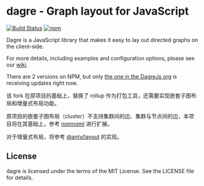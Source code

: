 # dagre - Graph layout for JavaScript

[![Build Status](https://github.com/dagrejs/dagre/workflows/Build%20Status/badge.svg?branch=master)](https://github.com/dagrejs/dagre/actions?query=workflow%3A%22Build+Status%22)
[![npm](https://img.shields.io/npm/v/dagre.svg)](https://www.npmjs.com/package/dagre)


Dagre is a JavaScript library that makes it easy to lay out directed graphs on the client-side.

For more details, including examples and configuration options, please see our [wiki](https://github.com/dagrejs/dagre/wiki).

There are 2 versions on NPM, but only [the one in the DagreJs org](https://www.npmjs.com/package/@dagrejs/dagre) is receiving updates right now.

该 fork 在原项目的基础上，替换了 rollup 作为打包工具，还需要实现嵌套子图布局和增量式布局功能。

原项目的嵌套子图布局（cluster）不支持集群间的边、集群与节点间的边，本项目将在其基础上，参考 [nomnoml](https://github.com/skanaar/nomnoml) 进行扩展。

对于增量式布局，将参考 [@antv/layout](https://github.com/antvis/layout) 的实现。

## License

dagre is licensed under the terms of the MIT License. See the LICENSE file for details.
